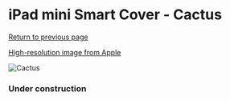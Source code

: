 # iPad mini Smart Cover - Cactus

[Return to previous page](/ipad_mini4)

[High-resolution image from Apple](https://store.storeimages.cdn-apple.com/8756/as-images.apple.com/is/MXTG2?wid=4500&hei=4500&fmt=png)

<div style="width: 384px"><img src="/everysource/MXTG2.png" alt="Cactus"></div>

### Under construction
